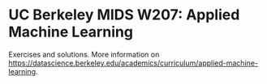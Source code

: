 # UC Berkeley MIDS W207: Applied Machine Learning

Exercises and solutions. More information on https://datascience.berkeley.edu/academics/curriculum/applied-machine-learning.
